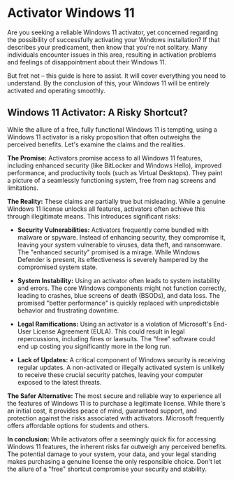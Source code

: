# Activator Windows 11 
Are you seeking a reliable Windows 11 activator, yet concerned regarding the possibility of successfully activating your Windows installation? If that describes your predicament, then know that you're not solitary. Many individuals encounter issues in this area, resulting in activation problems and feelings of disappointment about their Windows 11.

But fret not – this guide is here to assist. It will cover everything you need to understand. By the conclusion of this, your Windows 11 will be entirely activated and operating smoothly.


## Windows 11 Activator: A Risky Shortcut?

While the allure of a free, fully functional Windows 11 is tempting, using a Windows 11 activator is a risky proposition that often outweighs the perceived benefits.  Let's examine the claims and the realities.

**The Promise:** Activators promise access to all Windows 11 features, including enhanced security (like BitLocker and Windows Hello), improved performance, and productivity tools (such as Virtual Desktops).  They paint a picture of a seamlessly functioning system, free from nag screens and limitations.

**The Reality:**  These claims are partially true but misleading.  While a genuine Windows 11 license unlocks all features, activators often achieve this through illegitimate means.  This introduces significant risks:

* **Security Vulnerabilities:** Activators frequently come bundled with malware or spyware.  Instead of enhancing security, they compromise it, leaving your system vulnerable to viruses, data theft, and ransomware.  The "enhanced security" promised is a mirage.  While Windows Defender is present, its effectiveness is severely hampered by the compromised system state.

* **System Instability:**  Using an activator often leads to system instability and errors.  The core Windows components might not function correctly, leading to crashes, blue screens of death (BSODs), and data loss.  The promised "better performance" is quickly replaced with unpredictable behavior and frustrating downtime.

* **Legal Ramifications:** Using an activator is a violation of Microsoft's End-User License Agreement (EULA).  This could result in legal repercussions, including fines or lawsuits.  The "free" software could end up costing you significantly more in the long run.

* **Lack of Updates:**  A critical component of Windows security is receiving regular updates.  A non-activated or illegally activated system is unlikely to receive these crucial security patches, leaving your computer exposed to the latest threats.

**The Safer Alternative:** The most secure and reliable way to experience all the features of Windows 11 is to purchase a legitimate license.  While there's an initial cost, it provides peace of mind, guaranteed support, and protection against the risks associated with activators.  Microsoft frequently offers affordable options for students and others.

**In conclusion:** While activators offer a seemingly quick fix for accessing Windows 11 features, the inherent risks far outweigh any perceived benefits.  The potential damage to your system, your data, and your legal standing makes purchasing a genuine license the only responsible choice.  Don't let the allure of a "free" shortcut compromise your security and stability.
